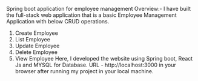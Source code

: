Spring boot application for employee management
Overview:-
   I have built the full-stack web application that is a basic Employee Management Application with below CRUD operations.
   1. Create Employee
   2. List Employee
   3. Update Employee
   4. Delete Employee
   5. View Employee
Here, I developed the website using Spring boot, React Js and MYSQL for Database. URL - http://localhost:3000 in your browser after running my project in your local machine.
